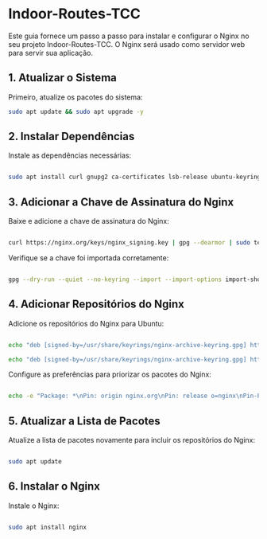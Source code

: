 # Indoor-Routes-TCC

Este guia fornece um passo a passo para instalar e configurar o Nginx no seu projeto Indoor-Routes-TCC. O Nginx será usado como servidor web para servir sua aplicação.

## 1. Atualizar o Sistema

Primeiro, atualize os pacotes do sistema:

```bash
sudo apt update && sudo apt upgrade -y
```

## 2. Instalar Dependências

Instale as dependências necessárias:

```bash

sudo apt install curl gnupg2 ca-certificates lsb-release ubuntu-keyring
```

## 3. Adicionar a Chave de Assinatura do Nginx

Baixe e adicione a chave de assinatura do Nginx:

```bash

curl https://nginx.org/keys/nginx_signing.key | gpg --dearmor | sudo tee /usr/share/keyrings/nginx-archive-keyring.gpg >/dev/null
```

Verifique se a chave foi importada corretamente:

```bash

gpg --dry-run --quiet --no-keyring --import --import-options import-show /usr/share/keyrings/nginx-archive-keyring.gpg
```

## 4. Adicionar Repositórios do Nginx

Adicione os repositórios do Nginx para Ubuntu:

```bash

echo "deb [signed-by=/usr/share/keyrings/nginx-archive-keyring.gpg] http://nginx.org/packages/ubuntu `lsb_release -cs` nginx" | sudo tee /etc/apt/sources.list.d/nginx.list

echo "deb [signed-by=/usr/share/keyrings/nginx-archive-keyring.gpg] http://nginx.org/packages/mainline/ubuntu `lsb_release -cs` nginx" | sudo tee /etc/apt/sources.list.d/nginx.list
```

Configure as preferências para priorizar os pacotes do Nginx:

```bash

echo -e "Package: *\nPin: origin nginx.org\nPin: release o=nginx\nPin-Priority: 900\n" | sudo tee /etc/apt/preferences.d/99nginx
```

## 5. Atualizar a Lista de Pacotes

Atualize a lista de pacotes novamente para incluir os repositórios do Nginx:

```bash

sudo apt update
```

## 6. Instalar o Nginx

Instale o Nginx:

```bash

sudo apt install nginx
```
